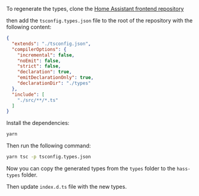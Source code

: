 
To regenerate the types, clone the [Home Assistant frontend repository](https://github.com/home-assistant/frontend/tree/master)

then add the `tsconfig.types.json` file to the root of the repository with the following content:

```json
{
  "extends": "./tsconfig.json",
  "compilerOptions": {
    "incremental": false,
    "noEmit": false,
    "strict": false,
    "declaration": true,
    "emitDeclarationOnly": true,
    "declarationDir": "./types"
  },
  "include": [
    "./src/**/*.ts"
  ]
}
```

Install the dependencies:

```bash
yarn
```

Then run the following command:

```bash
yarn tsc -p tsconfig.types.json
```

Now you can copy the generated types from the `types` folder to the `hass-types` folder.

Then update `index.d.ts` file with the new types.
